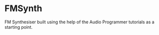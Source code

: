 # FMSynth
FM Synthesiser built using the help of the Audio Programmer tutorials as a starting point.
